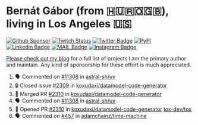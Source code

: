 # Bernát Gábor (from 🇭🇺🇷🇴🇬🇧), living in Los Angeles 🇺🇸

[![Github Sponsor](https://img.shields.io/static/v1?label=Sponsor&message=%E2%9D%A4&logo=GitHub&link=https://github.com/sponsors/gaborbernat&style=flat-square)](https://github.com/sponsors/gaborbernat)
[![Twitch Status](https://img.shields.io/twitch/status/gaborbernat?style=flat-square)](https://www.twitch.tv/gaborbernat)
[![Twitter Badge](https://img.shields.io/badge/-@gjbernat-1ca0f1?style=flat-square&labelColor=1ca0f1&logo=twitter&logoColor=white&link=https://twitter.com/gjbernat)](https://twitter.com/gjbernat)
[![PyPI](https://img.shields.io/badge/-gaborbernat-0073b7?style=flat-square&logo=Python&logoColor=white&link=https://pypi.org/user/gaborbernat/)](https://pypi.org/user/gaborbernat/)
[![Linkedin Badge](https://img.shields.io/badge/-gaborbernat-blue?style=flat-square&logo=Linkedin&logoColor=white&link=https://www.linkedin.com/in/gaborbernat/)](https://www.linkedin.com/in/gaborbernat/)
[![MAIL Badge](https://img.shields.io/badge/-gaborjbernat@gmail.com-c14438?style=flat-square&logo=Gmail&logoColor=white&link=mailto:gaborjbernat@gmail.com)](mailto:gaborjbernat@gmail.com)
[![Instagram Badge](https://img.shields.io/badge/-@gabor__bernat-845EC2?style=flat-square&labelColor=white&logo=Instagram&link=https://instagram.com/gabor_bernat/)](https://instagram.com/gabor_bernat)

[Please check out my blog](https://bernat.tech/about/) for a full list of projects I am the primary author and maintain.
Any kind of sponsorship for these effort is much appreciated.

<!--START_SECTION:activity-->

1. 🗣 Commented on [#11308](https://github.com/astral-sh/uv/issues/11308#issuecomment-2643739870) in [astral-sh/uv](https://github.com/astral-sh/uv)
2. 🔒 Closed issue [#2309](https://github.com/koxudaxi/datamodel-code-generator/issues/2309) in [koxudaxi/datamodel-code-generator](https://github.com/koxudaxi/datamodel-code-generator)
3. 🎉 Merged PR [#2310](https://github.com/koxudaxi/datamodel-code-generator/pull/2310) in [koxudaxi/datamodel-code-generator](https://github.com/koxudaxi/datamodel-code-generator)
4. 🗣 Commented on [#11308](https://github.com/astral-sh/uv/issues/11308#issuecomment-2643726768) in [astral-sh/uv](https://github.com/astral-sh/uv)
5. 💪 Opened PR [#2310](https://github.com/koxudaxi/datamodel-code-generator/pull/2310) in [koxudaxi/datamodel-code-generator](https://github.com/koxudaxi/datamodel-code-generator)
   [tox-dev/tox](https://github.com/tox-dev/tox)
5. 🗣 Commented on [#457](https://github.com/adamchainz/time-machine/pull/457#issuecomment-2197730644) in
[adamchainz/time-machine](https://github.com/adamchainz/time-machine)
<!--END_SECTION:activity-->
